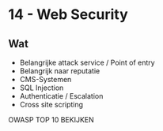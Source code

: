 # 14 - Web Security
## Wat
- Belangrijke attack service / Point of entry
- Belangrijk naar reputatie
- CMS-Systemen
- SQL Injection
- Authenticatie / Escalation
- Cross site scripting

OWASP TOP 10 BEKIJKEN
<!--stackedit_data:
eyJoaXN0b3J5IjpbMjcwNzE4NDk0LC0xNDk1NzE0OTY3XX0=
-->